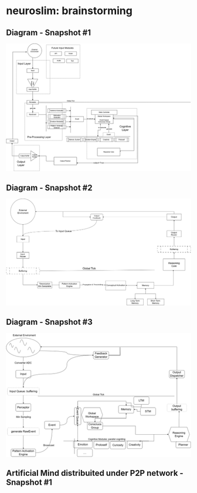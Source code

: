 # neuroslim: brainstorming

## Diagram - Snapshot #1

![Image](diagram-snapshot-1.png)

## Diagram - Snapshot #2

![Image](diagram-snapshot-2.png)

## Diagram - Snapshot #3

![Image](diagram-snapshot-3.png)

## Artificial Mind distribuited under P2P network - Snapshot #1